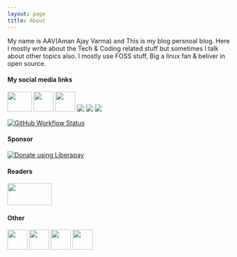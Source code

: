 ```yaml
---
layout: page
title: About
---
```


My name is AAV(Aman Ajay Varma) and This is my blog persnoal blog. Here I mostly write about the Tech & Coding related stuff but sometimes I talk about other topics also. I mostly use FOSS stuff, Big a linux fan & beliver in open source.

<h4>My social media links</h4>

<a href="https://github.com/amanajayvarma" target="_blank"><img src="https://github.githubassets.com/images/modules/logos_page/Octocat.png" width="55" height="45"></a>
<a href="https://reddit.com/u/amanajayvarma" target="_blank"><img src="https://cdn3.iconfinder.com/data/icons/2018-social-media-logotypes/1000/2018_social_media_popular_app_logo_reddit-512.png" width="45" height="45"></a>
<a href="https://fosstodon.org/invite/uKMHJq9F" target="_blank"><img src="https://upload.wikimedia.org/wikipedia/commons/thumb/4/48/Mastodon_Logotype_%28Simple%29.svg/953px-Mastodon_Logotype_%28Simple%29.svg.png" width="45" height="45"></a>
<a href="mailto:amanajayvarma@gmail.com" target="_blank"><img src="https://img.icons8.com/officel/45/000000/email.png"></a>
<a href="https://wa.me/917499820830" target="_blan"><img src="https://img.icons8.com/color/50/000000/whatsapp.png"></a>
<a href="https://feedburner.google.com/fb/a/mailverify?uri=Amanajayvarma" target="_blank"><img src="https://img.icons8.com/color/50/000000/rss.png"></a>

<a href="https://github.com/AmanAjayVarma/amanajayvarma.github.io/actions" target="_blank"><img alt="GitHub Workflow Status" src="https://img.shields.io/github/workflow/status/amanajayvarma/amanajayvarma.github.io/Jekyll site CI?style=flat-square"></a>

<h4>Sponsor</h4>

<a href="https://liberapay.com/amanajayvarma/donate" target="_blank"><img alt="Donate using Liberapay" src="https://liberapay.com/assets/widgets/donate.svg"></a>

<h4>Readers</h4>

<p><a href="http://feeds.feedburner.com/Amanajayvarma"><img src="http://feeds.feedburner.com/~fc/Amanajayvarma?bg=00CC33&amp;fg=000000&amp;anim=0" height="50" width="100" style="border:0" alt="" /></a></p>

<h4>Other</h4>

<a href="http://www.tomato.es/" target="_blank"><img src="https://github.com/tomatoes-app/tomatoes/blob/master/chrome_app/icon_128.png?raw=true" width="45" height="45"></a>
<a href="https://open.spotify.com/user/q09z8eklwezg41nwuril50iaj" target="_blank"><img src="https://www.freepnglogos.com/uploads/spotify-logo-png/spotify-logo-transparent-spotify-logo-images-25.png" width="45" height="45"></a>
<a href="https://flipboard.com/@AmanAjayVarma?from=share" target="_blank"><img src="https://cdn2.iconfinder.com/data/icons/ios-7-style-metro-ui-icons/512/MetroUI_Flipboard.png" width="45" height="45"></a>
<a href="https://wakatime.com/@amanajayvarma" target="_blank"><img src="https://wakatime.com/static/img/wakatime-light.svg" width="45" height="45"></a>
